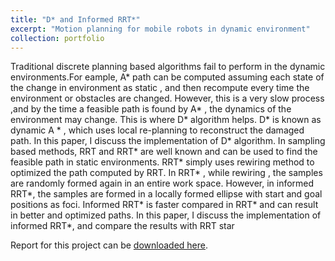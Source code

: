 ```yaml
---
title: "D* and Informed RRT*"
excerpt: "Motion planning for mobile robots in dynamic environment"
collection: portfolio
---
```

Traditional discrete planning based algorithms fail to perform in the dynamic environments.For eample, A* path can be computed assuming each state of the change in environment as static , and then recompute every time the environment or obstacles are changed. However, this is a very slow process ,and by the time a feasible path is found by A* , the dynamics of the environment may change. This is where D* algorithm helps. D* is known as dynamic A * , which uses local re-planning to reconstruct the damaged path. In this paper, I discuss the implementation of D* algorithm. In sampling based methods, RRT and RRT* are well known and can be used to find the feasible path in static environments. RRT* simply uses rewiring method to optimized the path computed by RRT. In RRT* , while rewiring , the samples are randomly formed again in an entire work space. However, in informed RRT*, the samples are formed in a locally formed ellipse with start and goal positions as foci. Informed RRT* is faster compared in RRT* and can result in better and optimized paths. In this paper, I discuss the implementation of informed RRT*, and compare the results with
RRT star 

Report for this project can be [downloaded here](https://github.com/shivakumar-tekumatla/shivakumar-tekumatla.github.io/blob/master/files/D*.pdf). 

